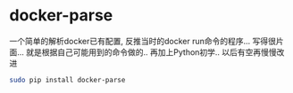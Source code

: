 # docker-parse

一个简单的解析docker已有配置, 反推当时的docker run命令的程序... 写得很片面... 就是根据自己可能用到的命令做的..
再加上Python初学.. 以后有空再慢慢改进

```bash
sudo pip install docker-parse
```